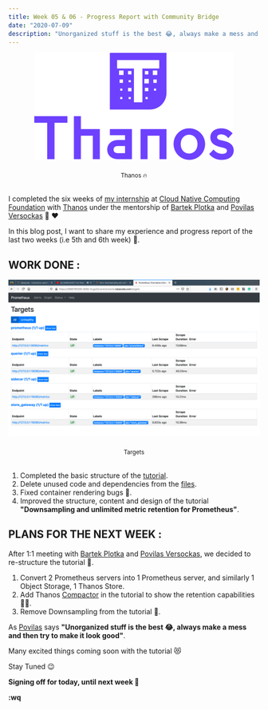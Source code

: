 ```yaml
---
title: Week 05 & 06 - Progress Report with Community Bridge
date: "2020-07-09"
description: "Unorganized stuff is the best 😂, always make a mess and then try to make it look good"
---
```


<p align="center">
  <img src="./Thanos-logo_full.svg">
</p>
<center><sub>Thanos 🔥</sub></center><br/>

I completed the six weeks of [my internship](https://soniasingla.com/cncf-intern-with-thanos/) at [Cloud Native Computing Foundation](https://www.cncf.io/) with [Thanos](https://people.communitybridge.org/project/f51284ab-f652-47b1-9819-cd4135e75c00) under the mentorship of [Bartek Plotka](https://www.bwplotka.dev/) and [Povilas Versockas](https://povilasv.me/) 🤗 ❤️

In this blog post, I want to share my experience and progress report of the last two weeks (i.e 5th and 6th week) 🤗.

## WORK DONE :

<p align="center">
  <img src="./smg.png">
</p>
<center><sub>Targets</sub></center><br/>

1. Completed the basic structure of the [tutorial](https://katacoda.com/soniasingla/courses/thanos/2-lts).
2. Delete unused code and dependencies from the [files](https://github.com/thanos-io/thanos/pull/2840/files).
3. Fixed container rendering bugs 🐞.
4. Improved the structure, content and design of the tutorial **"Downsampling and unlimited metric retention for Prometheus"**.

## PLANS FOR THE NEXT WEEK :

After 1:1 meeting with [Bartek Plotka](https://www.bwplotka.dev/) and [Povilas Versockas](https://povilasv.me/), we decided to re-structure the tutorial 🥱.

1. Convert 2 Prometheus servers into 1 Prometheus server, and similarly 1 Object Storage, 1 Thanos Store.
2. Add Thanos [Compactor](https://thanos.io/components/compact.md/) in the tutorial to show the retention capabilities 💪🏻.
3. Remove Downsampling from the tutorial 🤔.

As [Povilas](https://povilasv.me/) says **"Unorganized stuff is the best 😂, always make a mess and then try to make it look good"**.

Many excited things coming soon with the tutorial 😻

Stay Tuned 😉

**Signing off for today, until next week 👻**

**:wq**